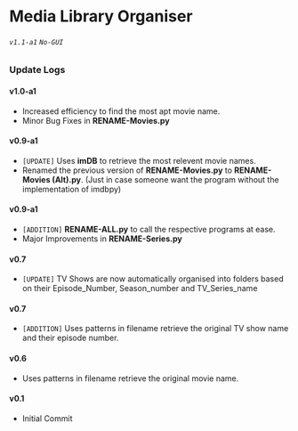 # Media Library Organiser
###### `v1.1-a1` `No-GUI`

### Update Logs
#### v1.0-a1
* Increased efficiency to find the most apt movie name.
* Minor Bug Fixes in **RENAME-Movies.py**

#### v0.9-a1
* `[UPDATE]` Uses **imDB** to retrieve the most relevent movie names.
* Renamed the previous version of **RENAME-Movies.py** to **RENAME-Movies (Alt).py**. (Just in case someone want the program without the implementation of imdbpy)

#### v0.9-a1
* `[ADDITION]` **RENAME-ALL.py** to call the respective programs at ease.
* Major Improvements in **RENAME-Series.py**

#### v0.7
* `[UPDATE]` TV Shows are now automatically organised into folders based on their Episode_Number, Season_number and TV_Series_name

#### v0.7
* `[ADDITION]` Uses patterns in filename retrieve the original TV show name and their episode number.

#### v0.6
* Uses patterns in filename retrieve the original movie name.

#### v0.1
* Initial Commit
